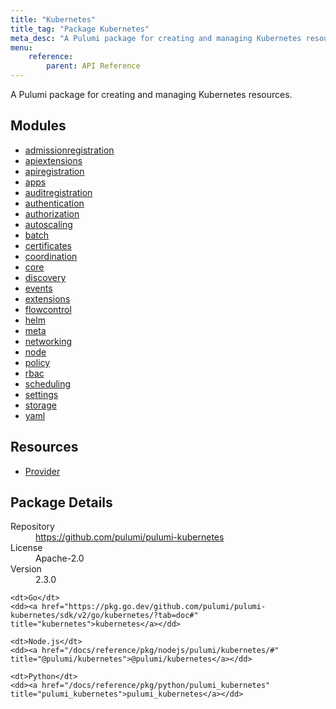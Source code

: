 ```yaml
---
title: "Kubernetes"
title_tag: "Package Kubernetes"
meta_desc: "A Pulumi package for creating and managing Kubernetes resources."
menu:
    reference:
        parent: API Reference
---
```


<!-- WARNING: this file was generated by Pulumi Docs Generator. -->
<!-- Do not edit by hand unless you're certain you know what you are doing! -->

A Pulumi package for creating and managing Kubernetes resources.

<h2 id="modules">Modules</h2>
<ul class="api">
    <li><a href="admissionregistration/" title="admissionregistration"><span class="symbol module"></span>admissionregistration</a></li>
    <li><a href="apiextensions/" title="apiextensions"><span class="symbol module"></span>apiextensions</a></li>
    <li><a href="apiregistration/" title="apiregistration"><span class="symbol module"></span>apiregistration</a></li>
    <li><a href="apps/" title="apps"><span class="symbol module"></span>apps</a></li>
    <li><a href="auditregistration/" title="auditregistration"><span class="symbol module"></span>auditregistration</a></li>
    <li><a href="authentication/" title="authentication"><span class="symbol module"></span>authentication</a></li>
    <li><a href="authorization/" title="authorization"><span class="symbol module"></span>authorization</a></li>
    <li><a href="autoscaling/" title="autoscaling"><span class="symbol module"></span>autoscaling</a></li>
    <li><a href="batch/" title="batch"><span class="symbol module"></span>batch</a></li>
    <li><a href="certificates/" title="certificates"><span class="symbol module"></span>certificates</a></li>
    <li><a href="coordination/" title="coordination"><span class="symbol module"></span>coordination</a></li>
    <li><a href="core/" title="core"><span class="symbol module"></span>core</a></li>
    <li><a href="discovery/" title="discovery"><span class="symbol module"></span>discovery</a></li>
    <li><a href="events/" title="events"><span class="symbol module"></span>events</a></li>
    <li><a href="extensions/" title="extensions"><span class="symbol module"></span>extensions</a></li>
    <li><a href="flowcontrol/" title="flowcontrol"><span class="symbol module"></span>flowcontrol</a></li>
    <li><a href="helm/" title="helm"><span class="symbol module"></span>helm</a></li>
    <li><a href="meta/" title="meta"><span class="symbol module"></span>meta</a></li>
    <li><a href="networking/" title="networking"><span class="symbol module"></span>networking</a></li>
    <li><a href="node/" title="node"><span class="symbol module"></span>node</a></li>
    <li><a href="policy/" title="policy"><span class="symbol module"></span>policy</a></li>
    <li><a href="rbac/" title="rbac"><span class="symbol module"></span>rbac</a></li>
    <li><a href="scheduling/" title="scheduling"><span class="symbol module"></span>scheduling</a></li>
    <li><a href="settings/" title="settings"><span class="symbol module"></span>settings</a></li>
    <li><a href="storage/" title="storage"><span class="symbol module"></span>storage</a></li>
    <li><a href="yaml/" title="yaml"><span class="symbol module"></span>yaml</a></li>
</ul>

<h2 id="resources">Resources</h2>
<ul class="api">
    <li><a href="provider" title="Provider"><span class="symbol resource"></span>Provider</a></li>
</ul>

<h2 id="package-details">Package Details</h2>
<dl class="package-details">
	<dt>Repository</dt>
	<dd><a href="https://github.com/pulumi/pulumi-kubernetes">https://github.com/pulumi/pulumi-kubernetes</a></dd>
	<dt>License</dt>
	<dd>Apache-2.0</dd>
	<dt>Version</dt>
	<dd>2.3.0</dd>
</dl>



<dl class="tabular">

    <dt>Go</dt>
    <dd><a href="https://pkg.go.dev/github.com/pulumi/pulumi-kubernetes/sdk/v2/go/kubernetes/?tab=doc#" title="kubernetes">kubernetes</a></dd>

    <dt>Node.js</dt>
    <dd><a href="/docs/reference/pkg/nodejs/pulumi/kubernetes/#" title="@pulumi/kubernetes">@pulumi/kubernetes</a></dd>

    <dt>Python</dt>
    <dd><a href="/docs/reference/pkg/python/pulumi_kubernetes" title="pulumi_kubernetes">pulumi_kubernetes</a></dd>

</dl>

